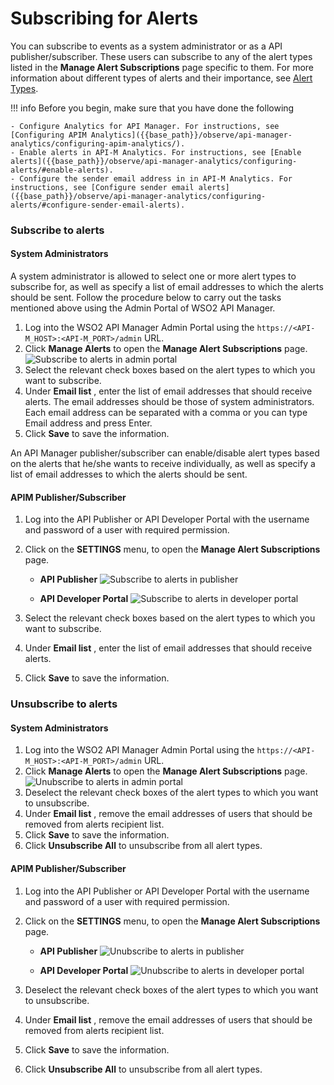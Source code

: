 # Subscribing for Alerts

You can subscribe to events as a system administrator or as a API publisher/subscriber. These users can subscribe to any of the alert types listed in the **Manage Alert Subscriptions** page specific to them. For more information about different types of alerts and their importance, see [Alert Types]({{base_path}}/learn/analytics/alert-types/).

!!! info
    Before you begin, make sure that you have done the following
    
    - Configure Analytics for API Manager. For instructions, see [Configuring APIM Analytics]({{base_path}}/observe/api-manager-analytics/configuring-apim-analytics/).
    - Enable alerts in API-M Analytics. For instructions, see [Enable alerts]({{base_path}}/observe/api-manager-analytics/configuring-alerts/#enable-alerts).
    - Configure the sender email address in in API-M Analytics. For instructions, see [Configure sender email alerts]({{base_path}}/observe/api-manager-analytics/configuring-alerts/#configure-sender-email-alerts).

### Subscribe to alerts

#### System Administrators

A system administrator is allowed to select one or more alert types to subscribe for, as well as specify a list of email addresses to which the alerts should be sent. Follow the procedure below to carry out the tasks mentioned above using the Admin Portal of WSO2 API Manager.

1.  Log into the WSO2 API Manager Admin Portal using the `https://<API-M_HOST>:<API-M_PORT>/admin` URL.
2.  Click **Manage Alerts** to open the **Manage Alert Subscriptions** page.
    ![Subscribe to alerts in admin portal]({{base_path}}/assets/img/learn/alerts-subscribe-admin-portal.png)
3.  Select the relevant check boxes based on the alert types to which you want to subscribe.
4.  Under **Email list** , enter the list of email addresses that should receive alerts. The email addresses should be those of system administrators. Each email address can be separated with a comma or you can type Email address and press Enter.
5.  Click **Save** to save the information.

An API Manager publisher/subscriber can enable/disable alert types based on the alerts that he/she wants to receive individually, as well as specify a list of email addresses to which the alerts should be sent.

#### APIM Publisher/Subscriber

1.  Log into the API Publisher or API Developer Portal with the username and password of a user with required permission.
2.  Click on the **SETTINGS** menu, to open the **Manage Alert Subscriptions** page.

    - **API Publisher**
    ![Subscribe to alerts in publisher]({{base_path}}/assets/img/learn/alerts-subscribe-publisher.png)
    
    - **API Developer Portal**
    ![Subscribe to alerts in developer portal]({{base_path}}/assets/img/learn/alerts-subscribe-devportal.png)
    
3.  Select the relevant check boxes based on the alert types to which you want to subscribe.
4.  Under **Email list** , enter the list of email addresses that should receive alerts.
5.  Click **Save** to save the information.

### Unsubscribe to alerts

#### System Administrators

1.  Log into the WSO2 API Manager Admin Portal using the `https://<API-M_HOST>:<API-M_PORT>/admin` URL.
2.  Click **Manage Alerts** to open the **Manage Alert Subscriptions** page.
    ![Unubscribe to alerts in admin portal]({{base_path}}/assets/img/learn/alerts-unsubscribe-admin-portal.png)
3.  Deselect the relevant check boxes of the alert types to which you want to unsubscribe.
4.  Under **Email list** , remove the email addresses of users that should be removed from alerts recipient list.
5.  Click **Save** to save the information.
6.  Click **Unsubscribe All** to unsubscribe from all alert types.

#### APIM Publisher/Subscriber

1.  Log into the API Publisher or API Developer Portal with the username and password of a user with required permission.
2.  Click on the **SETTINGS** menu, to open the **Manage Alert Subscriptions** page.

    - **API Publisher**
    ![Unubscribe to alerts in publisher]({{base_path}}/assets/img/learn/alerts-unsubscribe-publisher.png)
    
    - **API Developer Portal**
    ![Unubscribe to alerts in developer portal]({{base_path}}/assets/img/learn/alerts-unsubscribe-devportal.png)
    
3.  Deselect the relevant check boxes of the alert types to which you want to unsubscribe.
4.  Under **Email list** , remove the email addresses of users that should be removed from alerts recipient list.
5.  Click **Save** to save the information.
6.  Click **Unsubscribe All** to unsubscribe from all alert types.
